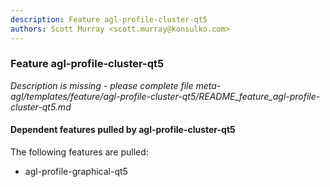 ```yaml
---
description: Feature agl-profile-cluster-qt5
authors: Scott Murray <scott.murray@konsulko.com>
---
```

	
### Feature agl-profile-cluster-qt5
	 
*Description is missing - please complete file meta-agl/templates/feature/agl-profile-cluster-qt5/README_feature_agl-profile-cluster-qt5.md*

#### Dependent features pulled by agl-profile-cluster-qt5

The following features are pulled:

* agl-profile-graphical-qt5

